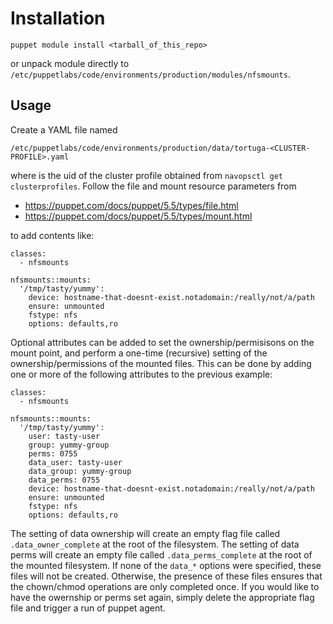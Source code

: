 # Installation

```
puppet module install <tarball_of_this_repo>
```

or unpack module directly to
`/etc/puppetlabs/code/environments/production/modules/nfsmounts`.

## Usage

Create a YAML file named

```
/etc/puppetlabs/code/environments/production/data/tortuga-<CLUSTER-PROFILE>.yaml
```

where <CLUSTER-PROFILE> is the uid of the cluster profile obtained from
`navopsctl get clusterprofiles`. Follow the file and mount resource parameters
from

* https://puppet.com/docs/puppet/5.5/types/file.html
* https://puppet.com/docs/puppet/5.5/types/mount.html

to add contents like:

```
classes:
  - nfsmounts

nfsmounts::mounts:
  '/tmp/tasty/yummy':
    device: hostname-that-doesnt-exist.notadomain:/really/not/a/path
    ensure: unmounted
    fstype: nfs
    options: defaults,ro
```

Optional attributes can be added to set the ownership/permisisons on the mount point, and perform a one-time (recursive) setting of the ownership/permissions of the mounted files. This can be done by adding one or more of the following attributes to the previous example:

```
classes:
  - nfsmounts

nfsmounts::mounts:
  '/tmp/tasty/yummy':
    user: tasty-user
    group: yummy-group
    perms: 0755
    data_user: tasty-user
    data_group: yummy-group
    data_perms: 0755
    device: hostname-that-doesnt-exist.notadomain:/really/not/a/path
    ensure: unmounted
    fstype: nfs
    options: defaults,ro
```

The setting of data ownership will create an empty flag file called `.data_owner_complete` at the root of the filesystem. The setting of data perms will create an empty file called `.data_perms_complete` at the root of the mounted filesystem. If none of the `data_*` options were specified, these files will not be created. Otherwise, the presence of these files ensures that the chown/chmod operations are only completed once. If you would like to have the owernship or perms set again, simply delete the appropriate flag file and trigger a run of puppet agent. 